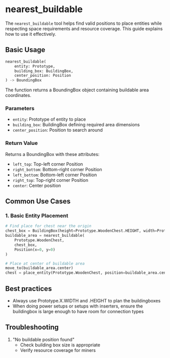# nearest_buildable

The `nearest_buildable` tool helps find valid positions to place entities while respecting space requirements and resource coverage. This guide explains how to use it effectively.

## Basic Usage

```python
nearest_buildable(
    entity: Prototype,
    building_box: BuildingBox,
    center_position: Position
) -> BoundingBox
```

The function returns a BoundingBox object containing buildable area coordinates.

### Parameters
- `entity`: Prototype of entity to place
- `building_box`: BuildingBox defining required area dimensions
- `center_position`: Position to search around

### Return Value
Returns a BoundingBox with these attributes:
- `left_top`: Top-left corner Position
- `right_bottom`: Bottom-right corner Position
- `left_bottom`: Bottom-left corner Position
- `right_top`: Top-right corner Position
- `center`: Center position


## Common Use Cases

### 1. Basic Entity Placement
```python
# Find place for chest near the origin
chest_box = BuildingBox(height=Prototype.WoodenChest.HEIGHT, width=Prototype.WoodenChest.WIDTH)
buildable_area = nearest_buildable(
    Prototype.WoodenChest,
    chest_box,
    Position(x=0, y=0)
)

# Place at center of buildable area
move_to(buildable_area.center)
chest = place_entity(Prototype.WoodenChest, position=buildable_area.center)
```

## Best practices
- Always use Prototype.X.WIDTH and .HEIGHT to plan the buildingboxes
- When doing power setups or setups with inserters, ensure the buildingbox is large enough to have room for connection types

## Troubleshooting

1. "No buildable position found"
   - Check building box size is appropriate
   - Verify resource coverage for miners